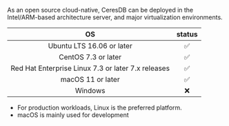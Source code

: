 As an open source cloud-native, CeresDB can be deployed in the Intel/ARM-based architecture server, and major virtualization environments.

|                         OS                         | status |
| :------------------------------------------------: | :----: |
|             Ubuntu LTS 16.06 or later              |   ✅   |
|                CentOS 7.3 or later                 |   ✅   |
| Red Hat Enterprise Linux 7.3 or later 7.x releases |   ✅   |
|                 macOS 11 or later                  |   ✅   |
|                      Windows                       |   ❌   |

- For production workloads, Linux is the preferred platform.
- macOS is mainly used for development

